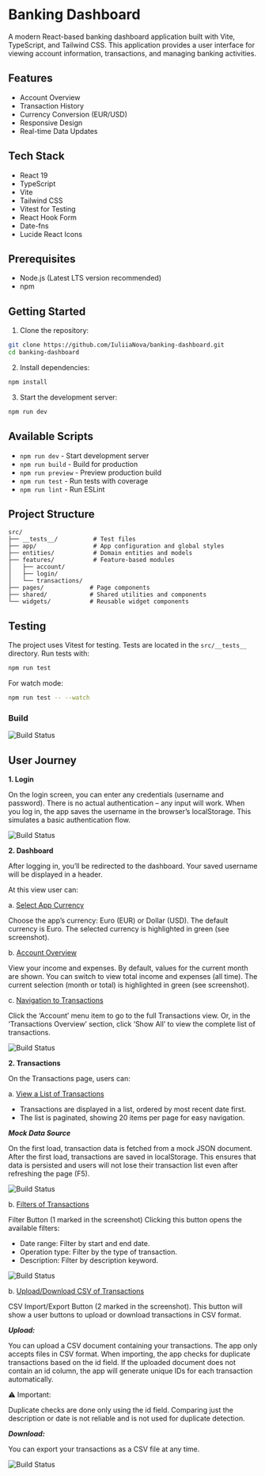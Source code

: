 # Banking Dashboard

A modern React-based banking dashboard application built with Vite, TypeScript, and Tailwind CSS. This application provides a user interface for viewing account information, transactions, and managing banking activities.

## Features

- Account Overview
- Transaction History
- Currency Conversion (EUR/USD)
- Responsive Design
- Real-time Data Updates

## Tech Stack

- React 19
- TypeScript
- Vite
- Tailwind CSS
- Vitest for Testing
- React Hook Form
- Date-fns
- Lucide React Icons

## Prerequisites

- Node.js (Latest LTS version recommended)
- npm

## Getting Started

1. Clone the repository:
```bash
git clone https://github.com/IuliiaNova/banking-dashboard.git
cd banking-dashboard
```

2. Install dependencies:
```bash
npm install
```

3. Start the development server:
```bash
npm run dev
```

## Available Scripts

- `npm run dev` - Start development server
- `npm run build` - Build for production
- `npm run preview` - Preview production build
- `npm run test` - Run tests with coverage
- `npm run lint` - Run ESLint

## Project Structure

```
src/
├── __tests__/          # Test files
├── app/                # App configuration and global styles
├── entities/           # Domain entities and models
├── features/           # Feature-based modules
│   ├── account/
│   ├── login/
│   └── transactions/
├── pages/             # Page components
├── shared/            # Shared utilities and components
└── widgets/           # Reusable widget components
```

## Testing

The project uses Vitest for testing. Tests are located in the `src/__tests__` directory. Run tests with:

```bash
npm run test
```

For watch mode:
```bash
npm run test -- --watch
```     

### Build

![Build Status](public/assets/build.png)

## User Journey

**1. Login**

On the login screen, you can enter any credentials (username and password). There is no actual authentication – any input will work. When you log in, the app saves the username in the browser’s localStorage. This simulates a basic authentication flow.

![Build Status](public/assets/Login.png)


**2. Dashboard**

After logging in, you’ll be redirected to the dashboard. Your saved username will be displayed in a header.

At this view user can:

a. <ins>Select App Currency</ins>

Choose the app’s currency: Euro (EUR) or Dollar (USD).
The default currency is Euro.
The selected currency is highlighted in green (see screenshot).

b. <ins>Account Overview</ins>

View your income and expenses.
By default, values for the current month are shown.
You can switch to view total income and expenses (all time).
The current selection (month or total) is highlighted in green (see screenshot).

c. <ins>Navigation to Transactions</ins>

Click the ‘Account’ menu item to go to the full Transactions view.
Or, in the ‘Transactions Overview’ section, click ‘Show All’ to view the complete list of transactions.

![Build Status](public/assets/Dashboard.png)

**2. Transactions**

On the Transactions page, users can:

a. <ins>View a List of Transactions</ins>
- Transactions are displayed in a list, ordered by most recent date first.
- The list is paginated, showing 20 items per page for easy navigation.

***Mock Data Source***

On the first load, transaction data is fetched from a mock JSON document.
After the first load, transactions are saved in localStorage. This ensures that data is persisted and users will not lose their transaction list even after refreshing the page (F5).

![Build Status](public/assets/Transactions.png)

b. <ins>Filters of Transactions</ins>

Filter Button (1 marked in the screenshot) Clicking this button opens the available filters:
- Date range: Filter by start and end date.
- Operation type: Filter by the type of transaction.
- Description: Filter by description keyword.

![Build Status](public/assets/Filter.png)

b. <ins>Upload/Download CSV of Transactions</ins>

CSV Import/Export Button (2 marked in the screenshot). This button will show a user buttons to upload or download transactions in CSV format.

***Upload:***

You can upload a CSV document containing your transactions. 
The app only accepts files in CSV format.
When importing, the app checks for duplicate transactions based on the id field.
If the uploaded document does not contain an id column, the app will generate unique IDs for each transaction automatically.

⚠️ Important:

Duplicate checks are done only using the id field.
Comparing just the description or date is not reliable and is not used for duplicate detection.

***Download:***

You can export your transactions as a CSV file at any time.

![Build Status](public/assets/CSV.png)


